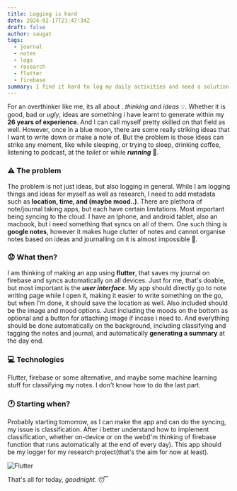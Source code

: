 ```yaml
---
title: Logging is hard
date: 2024-02-17T21:47:34Z
draft: false
author: saugat
tags:
  - journal
  - notes
  - logs
  - research
  - flutter
  - firebase
summary: I find it hard to log my daily activities and need a solution
---
```


For an overthinker like me, its all about .._thinking and ideas_ 💡. Whether it is good, bad or _ugly_, ideas are something i have learnt to generate within my __26 years of experience__. And I can call myself pretty skilled on that field as well. However, once in a blue moon, there are some really striking ideas that I want to write down or make a note of. But the problem is those ideas can strike any moment, like while sleeping, or trying to sleep, drinking coffee, listening to podcast, at the _toilet_ or while ___running___ 🏃. 

### ⚠ The problem 
The problem is not just ideas, but also logging in general. While I am logging things and ideas for myself as well as research, I need to add metadata such as __location, time, and (maybe mood..)__. There are plethora of note/journal taking apps, but each have certain limitations. Most important being syncing to the cloud. I have an Iphone, and android tablet, also an macbook, but i need something that syncs on all of them. One such thing is __google notes__, however it makes huge clutter of notes and cannot organise notes based on ideas and journalling on it is almost impossible 🤷. 

### 😟 What then?
I am thinking of making an app using __flutter__, that saves my journal on firebase and syncs automatically on all devices. Just for me, that's doable, but most important is the ___user interface___. My app should directly go to note writing page while I open it, making it easier to write something on the go, but when I'm done, it should save the location as well. Also included should be the image and mood options. Just including the moods on the bottom as optional and a button for attaching image if incase i need to. And everything should be done automatically on the background, including classifying and tagging the notes and journal, and automatically __generating a summary__ at the day end. 

### 💻 Technologies
Flutter, firebase or some alternative, and maybe some machine learning stuff for classifying my notes. I don't know how to do the last part. 

### 🕐 Starting when?
Probably starting tomorrow, as I can make the app and can do the syncing, my issue is classification. After i better understand how to implement classification, whether on-device or on the web(I'm thinking of firebase function that runs automatically at the end of every day). This app should be my logger for my research project(that's the aim for now at least). 

![Flutter](https://img.shields.io/badge/Flutter-02569B?style=for-the-badge&logo=flutter&logoColor=white)

That's all for today, _goodnight_. 😴